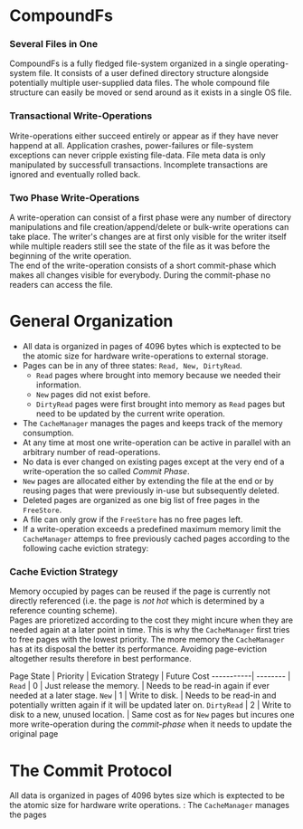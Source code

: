 # CompoundFs

### Several Files in One 
CompoundFs is a fully fledged file-system organized in a single operating-system file. It consists of a user defined 
directory structure alongside potentially multiple user-supplied data files. The whole compound file structure can easily 
be moved or send around as it exists in a single OS file.  

### Transactional Write-Operations
Write-operations either succeed entirely or appear as if they have never happend at all.
Application crashes, power-failures or file-system exceptions can never cripple existing file-data. 
File meta data is only manipulated by successfull transactions. Incomplete transactions are ignored and eventually 
rolled back.

### Two Phase Write-Operations
A write-operation can consist of a first phase were any number of directory manipulations and file creation/append/delete 
or bulk-write operations can take place. The writer's changes are at first only visible for the writer itself while 
multiple readers still see the state of the file as it was before the beginning of the write operation.  
The end of the write-operation consists of a short commit-phase which makes all changes visible for everybody. During the
commit-phase no readers can access the file.

# General Organization

- All data is organized in pages of 4096 bytes which is exptected to be the atomic size for hardware write-operations 
to external storage.
- Pages can be in any of three states: `Read, New, DirtyRead`. 
  - `Read` pages where brought into memory because we needed  their information.
  - `New` pages did not exist before.
  - `DirtyRead` pages were first brought into memory as `Read` pages but need to be updated by the 
current write operation.
- The `CacheManager` manages the pages and keeps track of the memory consumption.
- At any time at most one write-operation can be active in parallel with an arbitrary number of read-operations.
- No data is ever changed on existing pages except at the very end of a write-operation the so called *Commit Phase*.
- `New` pages are allocated either by extending the file at the end or by reusing pages that were previously in-use but 
subsequently deleted.
- Deleted pages are organized as one big list of free pages in the `FreeStore`.
- A file can only grow if the `FreeStore` has no free pages left.  
- If a write-operation exceeds a predefined maximum memory limit the `CacheManager` attemps to free previously cached
pages according to the following cache eviction strategy:
### Cache Eviction Strategy
Memory occupied by pages can be reused if the page is currently not directly referenced (i.e. the page is *not hot* which is 
determined by a reference counting scheme).  
Pages are prioretized according to the cost they might incure when they are needed again at a later point in time. 
This is why the `CacheManager` first tries to free pages with the lowest priority. The more memory the `CacheManager` 
has at its disposal the better its performance. Avoiding page-eviction altogether results therefore in best performance.

Page State | Priority | Evication Strategy | Future Cost
-----------| -------- |  
`Read` | 0 | Just release the memory. | Needs to be read-in again if ever needed at a later stage.
`New` | 1 | Write to disk. | Needs to be read-in and potentially written again if it will be updated later on. 
`DirtyRead` | 2 | Write to disk to a new, unused location. | Same cost as for `New` pages but incures one more write-operation during the *commit-phase* when it needs to update the original page


# The Commit Protocol
All data is organized in pages of 4096 bytes size which is exptected to be the atomic size for hardware
write operations. :
The `CacheManager` manages the pages